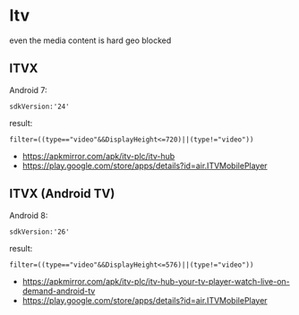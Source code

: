 # Itv

even the media content is hard geo blocked

## ITVX

Android 7:

~~~
sdkVersion:'24'
~~~

result:

~~~
filter=((type=="video"&&DisplayHeight<=720)||(type!="video"))
~~~

- https://apkmirror.com/apk/itv-plc/itv-hub
- https://play.google.com/store/apps/details?id=air.ITVMobilePlayer

## ITVX (Android TV)

Android 8:

~~~
sdkVersion:'26'
~~~

result:

~~~
filter=((type=="video"&&DisplayHeight<=576)||(type!="video"))
~~~

- https://apkmirror.com/apk/itv-plc/itv-hub-your-tv-player-watch-live-on-demand-android-tv
- https://play.google.com/store/apps/details?id=air.ITVMobilePlayer
